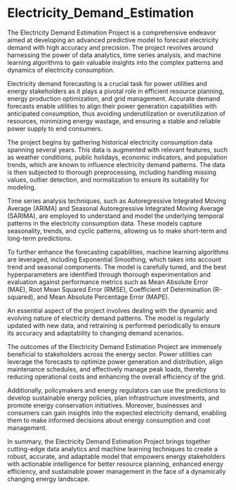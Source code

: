 # Electricity_Demand_Estimation

The Electricity Demand Estimation Project is a comprehensive endeavor aimed at developing an advanced predictive model to forecast electricity demand with high accuracy and precision. The project revolves around harnessing the power of data analytics, time series analysis, and machine learning algorithms to gain valuable insights into the complex patterns and dynamics of electricity consumption.

Electricity demand forecasting is a crucial task for power utilities and energy stakeholders as it plays a pivotal role in efficient resource planning, energy production optimization, and grid management. Accurate demand forecasts enable utilities to align their power generation capabilities with anticipated consumption, thus avoiding underutilization or overutilization of resources, minimizing energy wastage, and ensuring a stable and reliable power supply to end consumers.

The project begins by gathering historical electricity consumption data spanning several years. This data is augmented with relevant features, such as weather conditions, public holidays, economic indicators, and population trends, which are known to influence electricity demand patterns. The data is then subjected to thorough preprocessing, including handling missing values, outlier detection, and normalization to ensure its suitability for modeling.

Time series analysis techniques, such as Autoregressive Integrated Moving Average (ARIMA) and Seasonal Autoregressive Integrated Moving Average (SARIMA), are employed to understand and model the underlying temporal patterns in the electricity consumption data. These models capture seasonality, trends, and cyclic patterns, allowing us to make short-term and long-term predictions.

To further enhance the forecasting capabilities, machine learning algorithms are leveraged, including Exponential Smoothing, which takes into account trend and seasonal components. The model is carefully tuned, and the best hyperparameters are identified through thorough experimentation and evaluation against performance metrics such as Mean Absolute Error (MAE), Root Mean Squared Error (RMSE), Coefficient of Determination (R-squared), and Mean Absolute Percentage Error (MAPE).

An essential aspect of the project involves dealing with the dynamic and evolving nature of electricity demand patterns. The model is regularly updated with new data, and retraining is performed periodically to ensure its accuracy and adaptability to changing demand scenarios.

The outcomes of the Electricity Demand Estimation Project are immensely beneficial to stakeholders across the energy sector. Power utilities can leverage the forecasts to optimize power generation and distribution, align maintenance schedules, and effectively manage peak loads, thereby reducing operational costs and enhancing the overall efficiency of the grid.

Additionally, policymakers and energy regulators can use the predictions to develop sustainable energy policies, plan infrastructure investments, and promote energy conservation initiatives. Moreover, businesses and consumers can gain insights into the expected electricity demand, enabling them to make informed decisions about energy consumption and cost management.

In summary, the Electricity Demand Estimation Project brings together cutting-edge data analytics and machine learning techniques to create a robust, accurate, and adaptable model that empowers energy stakeholders with actionable intelligence for better resource planning, enhanced energy efficiency, and sustainable power management in the face of a dynamically changing energy landscape.
